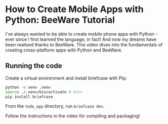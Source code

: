 # How to Create Mobile Apps with Python: BeeWare Tutorial

I've always wanted to be able to create mobile phone apps with Python - ever since I
first learned the language, in fact! And now my dreams have been realised thanks to
BeeWare. This video dives into the fundamentals of creating cross-platform apps with
Python and BeeWare.

## Running the code

Create a virtual environment and install briefcase with Pip:

```bash
python -m venv .venv
source ./.venv/bin/activate # Unix
pip install briefcase
```

From the `todo_app` directory, run `briefcase dev`.

Follow the instructions in the video for compiling and packaging!
